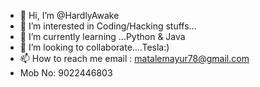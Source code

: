 - 👋 Hi, I’m @HardlyAwake
- 👀 I’m interested in Coding/Hacking stuffs...
- 🌱 I’m currently learning ...Python & Java
- 💞️ I’m looking to collaborate....Tesla:)
- 📫 How to reach me email : matalemayur78@gmail.com
- Mob No: 9022446803

<!---
HardlyAwake/HardlyAwake is a ✨ special ✨ repository because its `README.md` (this file) appears on your GitHub profile.
You can click the Preview link to take a look at your changes.
--->

